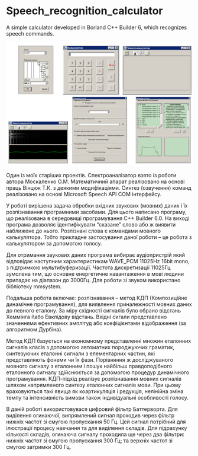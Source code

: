 # Speech_recognition_calculator
A simple calculator developed in Borland C++ Builder 6, which recognizes speech commands.

![](Preview.png)

Один із моїх старіших проектів. Спектроаналізатор взято із роботи автора Москаленко О.М. Математичний апарат реалізовано на основі праць Вінцюк Т.К. з деякими модифікаціями. Синтез (озвучення) команд реалізовано на основі Microsoft Speech API COM інтерфейсу. 

У роботі вирішена задача обробки вхідних звукових (мовних) даних і їх розпізнавання програмними засобами. Для цього написано програму, що реалізована в середовищі програмування С++ Builder 6.0. На виході програма дозволяє ідентифікувати “сказане” слово або ж виявити наближене до нього. Розпізнані слова є командами мовного калькулятора. Тобто прикладне застосування даної роботи – це робота з калькулятором за допомогою голосу.

Для отримання звукових даних програма вибирає аудіопристрій який відповідає наступним характеристикам WAVE_PCM 11025Hz 16bit mono, з підтримкою мультибуферизації. Частота дискретизації 11025Гц зумолена тим, що основне енергетичне навантаження в мові людини припадає на діапазон до 3000Гц. Для роботи зі звуком використано бібліотеку mmsystem. 

Подальша робота включає: розпізнавання – метод КДП (Композиційне динамічне програмування), для виявлення приналежності мовних даних до певного еталону. За міру східності сигналів було обрано відстань Хеммінга і\або Евклідову відстань. Вхідні сигали представлено значеннями ефективних амплітуд або коефіцієнтами відображення (за алгоритмом Дурбіна).

Метод КДП базується на економному представленні множин еталонних сигналів класів з допомогою автоматних породжуючих граматик, синтезуючих еталонні сигнали з елементарних частин, які представляють фонеми чи їх фази. Порівняння ж досліджуваного мовного сигналу з  еталонним і пошук найбільш правдоподібного еталонного сигналу здійснюється за допомогою процедур динамічного програмування. КДП-підхід реалізує розпізнавання мовних сигналів шляхом напрямленого синтезу еталонних сигналів мови. При цьому враховуються такі явища як коартикуляція і редукція, нелінійна зміна темпу та інтенсивність вимови також індивідуальні особливості голосу.  

В даній роботі використовувася цифровий фільтр Баттерворта. Для виділення огинаючої, випрямлений сигнал проходив через фільтр нижніх частот зі смугою пропускання 50 Гц. Цей сигнал потрібний для ілюстрації процесу навчання та для виділення складів. Для підрахунку кількості складів, огинаюча сигналу проходила ще через два фільтри: нижніх частот зі смугою пропускання 300 Гц; та верхніх частот зі смугою затримки 300 Гц. 
